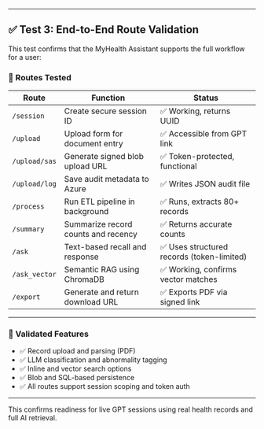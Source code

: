 
---

## ✅ Test 3: End-to-End Route Validation

This test confirms that the MyHealth Assistant supports the full workflow for a user:

### 🔁 Routes Tested

| Route         | Function                          | Status |
|---------------|-----------------------------------|--------|
| `/session`    | Create secure session ID          | ✅ Working, returns UUID
| `/upload`     | Upload form for document entry    | ✅ Accessible from GPT link
| `/upload/sas` | Generate signed blob upload URL  | ✅ Token-protected, functional
| `/upload/log` | Save audit metadata to Azure     | ✅ Writes JSON audit file
| `/process`    | Run ETL pipeline in background    | ✅ Runs, extracts 80+ records
| `/summary`    | Summarize record counts and recency | ✅ Returns accurate counts
| `/ask`        | Text-based recall and response    | ✅ Uses structured records (token-limited)
| `/ask_vector` | Semantic RAG using ChromaDB       | ✅ Working, confirms vector matches
| `/export`     | Generate and return download URL  | ✅ Exports PDF via signed link

---

### 🧪 Validated Features
- ✅ Record upload and parsing (PDF)
- ✅ LLM classification and abnormality tagging
- ✅ Inline and vector search options
- ✅ Blob and SQL-based persistence
- ✅ All routes support session scoping and token auth

---

This confirms readiness for live GPT sessions using real health records and full AI retrieval.